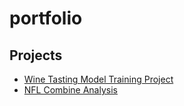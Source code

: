 # portfolio

## Projects
- [Wine Tasting Model Training Project](https://github.com/JoshuaGataric/Wine-Tasting-Model-Training-Project)
-  [NFL Combine Analysis](https://github.com/JoshuaGataric/NFL-Combine-Analysis)
